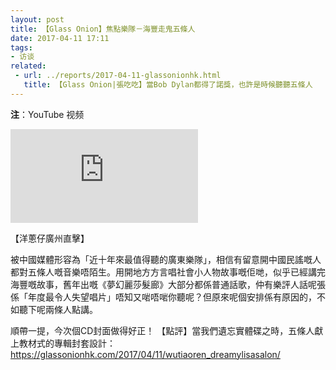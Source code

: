```yaml
---
layout: post
title: 【Glass Onion】焦點樂隊－海豐走鬼五條人 
date: 2017-04-11 17:11
tags:
- 访谈
related:
 - url: ../reports/2017-04-11-glassonionhk.html
   title: 【Glass Onion|張吃吃】當Bob Dylan都得了諾獎，也許是時候聽聽五條人
---
```

**注**：YouTube 视频

<div class="iframe-container">
<iframe class="responsive-iframe" src="https://www.youtube.com/embed/nM2s3mCDozU" frameborder="no" allowfullscreen="true"></iframe>
</div>

【洋蔥仔廣州直擊】

被中國媒體形容為「近十年來最值得聽的廣東樂隊」，相信有留意開中國民謠嘅人都對五條人嘅音樂唔陌生。用開地方方言唱社會小人物故事嘅佢哋，似乎已經講完海豐嘅故事，舊年出嘅《夢幻麗莎髮廊》大部分都係普通話歌，仲有樂評人話呢張係「年度最令人失望唱片」唔知又啱唔啱你聽呢？但原來呢個安排係有原因的，不如聽下呢兩條人點講。


順帶一提，今次個CD封面做得好正！
【點評】當我們遺忘實體碟之時，五條人獻上教材式的專輯封套設計：  
<https://glassonionhk.com/2017/04/11/wutiaoren_dreamylisasalon/>
